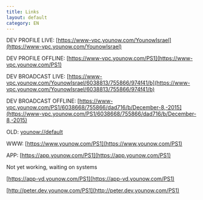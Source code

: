 ```yaml
---
title: Links
layout: default
category: EN
---
```


DEV PROFILE LIVE: [https://www-vpc.younow.com/YounowIsrael](https://www-vpc.younow.com/YounowIsrael)

DEV PROFILE OFFLINE: [https://www-vpc.younow.com/PS1](https://www-vpc.younow.com/PS1)

DEV BROADCAST LIVE: [https://www-vpc.younow.com/YounowIsrael/6038813/755866/974f41/b](https://www-vpc.younow.com/YounowIsrael/6038813/755866/974f41/b)

DEV BROADCAST OFFLINE: [https://www-vpc.younow.com/PS1/6038668/755866/dad716/b/December-8,-2015](https://www-vpc.younow.com/PS1/6038668/755866/dad716/b/December-8,-2015)


OLD: [younow://default](younow://default)

WWW: [https://www.younow.com/PS1](https://www.younow.com/PS1)

APP: [https://app.younow.com/PS1](https://app.younow.com/PS1)


Not yet working, waiting on systems

[https://app-vd.younow.com/PS1](https://app-vd.younow.com/PS1)

[http://peter.dev.younow.com/PS1](http://peter.dev.younow.com/PS1)
